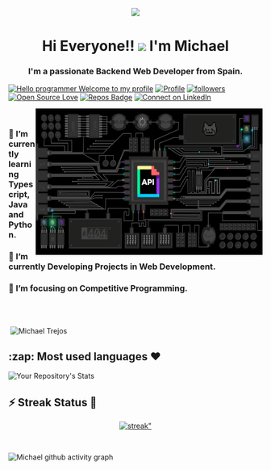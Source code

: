 <p align="center">
<img src="https://github.com/abhisheknaiidu/abhisheknaiidu/blob/master/code.gif?raw=true" width="200px">
</p>
<h1 align="center">Hi Everyone!! <img src="https://raw.githubusercontent.com/MartinHeinz/MartinHeinz/master/wave.gif" width="30px"> I'm Michael</h1>
<h3 align="center">I'm a passionate Backend Web Developer from Spain.</h3>

[![Hello programmer Welcome to my profile](https://img.shields.io/badge/Hello,Programmer!-Welcome-orange.svg?style=flat&logo=github)](https://github.com/michaeltp93) [![Profile](https://visitor-badge.glitch.me/badge?page_id=michaeltp93.profileviews-badge)](https://github.com/michaeltp93) [![followers](https://img.shields.io/github/followers/michaeltp93?style=social)](https://github.com/michaeltp93?tab=followers) [![Open Source Love](https://badges.frapsoft.com/os/v2/open-source.svg?v=103)](https://github.com/michaeltp93) [![Repos Badge](https://badges.pufler.dev/repos/michaeltp93)](https://github.com/michaeltp93?tab=repositories) [![Connect on LinkedIn](https://img.shields.io/badge/--linkedin?label=LinkedIn&logo=LinkedIn&style=social)](https://www.linkedin.com/in/michael-trejos-pulgarin/)
<br>

<img align="right" alt="GIF" src="./developer-api.gif" width="450" height="290" />

<br>
<h3> 🔭 I’m currently learning Typescript, Java and Python.

<h3> 🌱 I’m currently Developing Projects in Web Development.</h3>

<h3> 🎯 I’m focusing on Competitive Programming.</h3>

<br>
<br>
<p>&nbsp;<img align="center" src="https://github-readme-stats.vercel.app/api?username=michaeltp93&show_icons=true&hide_border=true&show_owner=true&title_color=FFFF00&theme=dark&custom_title=HEY 🙏 Programmers!! &layout=compact" alt="Michael Trejos"/>

<h2> :zap: Most used languages ❤️</h2>

![Your Repository's Stats](https://github-readme-stats.vercel.app/api/top-langs/?username=michaeltp93&theme=blue-green)

<h2> ⚡ Streak Status 🤩</h2>

<p align="center">
    <a href="https://github.com/michaeltp93/github-readme-streak-stats">
        <img title="🔥 Get streak stats for your profile at git.io/streak-stats" alt=streak" src="https://github-readme-streak-stats.herokuapp.com/?user=michaeltp93&theme=black-ice&hide_border=true&stroke=0000&background=060A0CD0"/>
    </a>
</p>

<br>

![Michael github activity graph](https://activity-graph.herokuapp.com/graph?username=michaeltp93&bg_color=0D1117&color=5BCDEC&line=5BCDEC&point=FFFFFF&hide_border=true)
